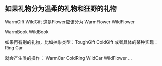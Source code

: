 ## 如果礼物分为温柔的礼物和狂野的礼物
WarmGift WildGift
这是Flower应该分为
WarmFlower WildFlower

WarmBook WildBook

如果再有别的礼物，比如抽象类型：ToughGift ColdGift
或者具体的某种实现：Ring Car

就会产生类的操作：
WarmCar ColdRing WildCar WildFlower ...
